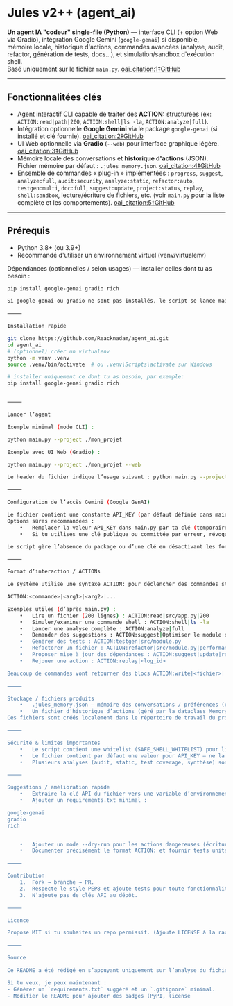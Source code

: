 

# Jules v2++ (agent_ai)

**Un agent IA "codeur" single-file (Python)** — interface CLI (+ option Web via Gradio), intégration Google Gemini (`google-genai`) si disponible, mémoire locale, historique d'actions, commandes avancées (analyse, audit, refactor, génération de tests, docs...), et simulation/sandbox d'exécution shell.  
Basé uniquement sur le fichier `main.py`.  [oai_citation:1‡GitHub](https://github.com/Reacknadam/agent_ai/raw/7ce76e9fd232673ad4bfed2ec5c3246f13a0e577/main.py)

---

## Fonctionnalitées clés

- Agent interactif CLI capable de traiter des **ACTION:** structurées (ex: `ACTION:read|path|200`, `ACTION:shell|ls -la`, `ACTION:analyze|full`).  
- Intégration optionnelle **Google Gemini** via le package `google-genai` (si installé et clé fournie).  [oai_citation:2‡GitHub](https://github.com/Reacknadam/agent_ai/raw/7ce76e9fd232673ad4bfed2ec5c3246f13a0e577/main.py)  
- UI Web optionnelle via **Gradio** (`--web`) pour interface graphique légère.  [oai_citation:3‡GitHub](https://github.com/Reacknadam/agent_ai/raw/7ce76e9fd232673ad4bfed2ec5c3246f13a0e577/main.py)  
- Mémoire locale des conversations et **historique d'actions** (JSON). Fichier mémoire par défaut : `.jules_memory.json`.  [oai_citation:4‡GitHub](https://github.com/Reacknadam/agent_ai/raw/7ce76e9fd232673ad4bfed2ec5c3246f13a0e577/main.py)  
- Ensemble de commandes « plug-in » implémentées : `progress`, `suggest`, `analyze:full`, `audit:security`, `analyze:static`, `refactor:auto`, `testgen:multi`, `doc:full`, `suggest:update`, `project:status`, `replay`, `shell:sandbox`, lecture/écriture de fichiers, etc. (voir `main.py` pour la liste complète et les comportements).  [oai_citation:5‡GitHub](https://github.com/Reacknadam/agent_ai/raw/7ce76e9fd232673ad4bfed2ec5c3246f13a0e577/main.py)

---

## Prérequis

- Python 3.8+ (ou 3.9+)  
- Recommandé d'utiliser un environnement virtuel (venv/virtualenv)

Dépendances (optionnelles / selon usages) — installer celles dont tu as besoin :

```bash
pip install google-genai gradio rich

Si google-genai ou gradio ne sont pas installés, le script se lance mais certaines fonctions (Gemini ou UI web) seront désactivées ou simulées. Le fichier main.py affiche un avertissement si un package optionnel manque.  ￼

⸻

Installation rapide

git clone https://github.com/Reacknadam/agent_ai.git
cd agent_ai
# (optionnel) créer un virtualenv
python -m venv .venv
source .venv/bin/activate  # ou .venv\Scripts\activate sur Windows

# installer uniquement ce dont tu as besoin, par exemple:
pip install google-genai gradio rich


⸻

Lancer l’agent

Exemple minimal (mode CLI) :

python main.py --project ./mon_projet

Exemple avec UI Web (Gradio) :

python main.py --project ./mon_projet --web

Le header du fichier indique l’usage suivant : python main.py --project ./mon_proj --web. Adapte le chemin --project à ton code/rep cible.  ￼

⸻

Configuration de l’accès Gemini (Google GenAI)

Le fichier contient une constante API_KEY (par défaut définie dans main.py). Ne laisse pas de clés en clair dans le dépôt public.
Options sûres recommandées :
	•	Remplacer la valeur API_KEY dans main.py par ta clé (temporaire) ou mieux : modifier le script pour lire la clé depuis une variable d’environnement (GEMINI_API_KEY) et ne pas committer la clé.
	•	Si tu utilises une clé publique ou committée par erreur, révoque-la et crée-en une nouvelle.

Le script gère l’absence du package ou d’une clé en désactivant les fonctions Gemini et en simulant certaines réponses.  ￼

⸻

Format d’interaction / ACTIONs

Le système utilise une syntaxe ACTION: pour déclencher des commandes structurées depuis l’agent. Format général :

ACTION:<commande>|<arg1>|<arg2>|...

Exemples utiles (d’après main.py) :
	•	Lire un fichier (200 lignes) : ACTION:read|src/app.py|200
	•	Simuler/examiner une commande shell : ACTION:shell|ls -la
	•	Lancer une analyse complète : ACTION:analyze|full
	•	Demander des suggestions : ACTION:suggest|Optimiser le module d'authentification
	•	Générer des tests : ACTION:testgen|src/module.py
	•	Refactorer un fichier : ACTION:refactor|src/module.py|performance
	•	Proposer mise à jour des dépendances : ACTION:suggest|update|requirements.txt
	•	Rejouer une action : ACTION:replay|<log_id>

Beaucoup de commandes vont retourner des blocs ACTION:write|<fichier>| pour proposer d’écrire un fichier ; l’écriture effective du disque doit être confirmée/acceptée selon l’implémentation. Vérifie la sortie avant d’accepter l’écriture.  ￼

⸻

Stockage / fichiers produits
	•	.jules_memory.json — mémoire des conversations / préférences (constante MEMORY_FILE).
	•	Un fichier d’historique d’actions (géré par la dataclass Memory) — contient les ActionLog (id, ts, cmd, args, durée, statut, résumé).
Ces fichiers sont créés localement dans le répertoire de travail du projet.  ￼

⸻

Sécurité & limites importantes
	•	Le script contient une whitelist (SAFE_SHELL_WHITELIST) pour limiter les commandes shell autorisées, mais le code le signale lui-même : la whitelist est une validation basique, pas une sécurité absolue. L’utilisateur reste responsable. Ne lance pas le script sur un système de production sans audit préalable.  ￼
	•	Le fichier contient par défaut une valeur pour API_KEY — ne la partage pas et remplace-la par une méthode sûre (variable d’environnement).  ￼
	•	Plusieurs analyses (audit, static, test coverage, synthèse) sont simulées ou placeholders : pour un audit réel, utilise des outils dédiés (bandit, mypy, flake8, pytest, coverage, etc.) et relie-les au script si tu veux un workflow complet.  ￼

⸻

Suggestions / amélioration rapide
	•	Extraire la clé API du fichier vers une variable d’environnement (GEMINI_API_KEY) ou un fichier .env non committé.
	•	Ajouter un requirements.txt minimal :

google-genai
gradio
rich


	•	Ajouter un mode --dry-run pour les actions dangereuses (écritures fichier / commandes shell).
	•	Documenter précisément le format ACTION: et fournir tests unitaires d’exemples (fixtures).

⸻

Contribution
	1.	Fork → branche → PR.
	2.	Respecte le style PEP8 et ajoute tests pour toute fonctionnalité nouvelle.
	3.	N’ajoute pas de clés API au dépôt.

⸻

Licence

Propose MIT si tu souhaites un repo permissif. (Ajoute LICENSE à la racine.)

⸻

Source

Ce README a été rédigé en s’appuyant uniquement sur l’analyse du fichier main.py présent dans ce dépôt (commit/URL fourni). Pour les détails d’implémentation, consulte directement main.py.  ￼

Si tu veux, je peux maintenant :
- Générer un `requirements.txt` suggéré et un `.gitignore` minimal.  
- Modifier le README pour ajouter des badges (PyPI, license